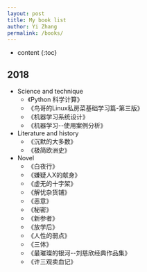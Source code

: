 ```yaml
---
layout: post
title: My book list
author: Yi Zhang
permalink: /books/
---
```


* content
{:toc}


2018
-----------------------------------------------------------------

+ Science and technique
   + 《Python 科学计算》
   + 《鸟哥的Linux私房菜基础学习篇-第三版》
   + 《机器学习系统设计》
   + 《机器学习--使用案例分析》
+ Literature and history
   + 《沉默的大多数》
   + 《极简欧洲史》
+ Novel
   + 《白夜行》
   + 《嫌疑人X的献身》
   + 《虚无的十字架》
   + 《解忧杂货铺》
   + 《恶意》
   + 《秘密》
   + 《新参者》
   + 《放学后》
   + 《人性的弱点》
   + 《三体》
   + 《最璀璨的银河--刘慈欣经典作品集》
   + 《许三观卖血记》
